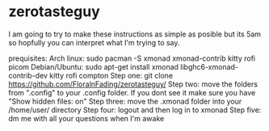 # zerotasteguy

I am going to try to make these instructions as simple as posible but its 5am so hopfully you can interpret what I'm trying to say.

prequisites: 
Arch linux: sudo pacman -S xmonad xmonad-contrib kitty rofi picom 
Debian/Ubuntu: sudo apt-get install xmonad libghc6-xmonad-contrib-dev kitty rofi compton
Step one: git clone https://github.com/FloralnFading/zerotasteguy/
Step two: move the folders from ".config" to your .config folder. If you dont see it make sure you have "Show hidden files: on"
Step three: move the .xmonad folder into your /home/user/ directory
Step four: logout and then log in to xmonad
Step five: dm me with all your questions when I'm awake
